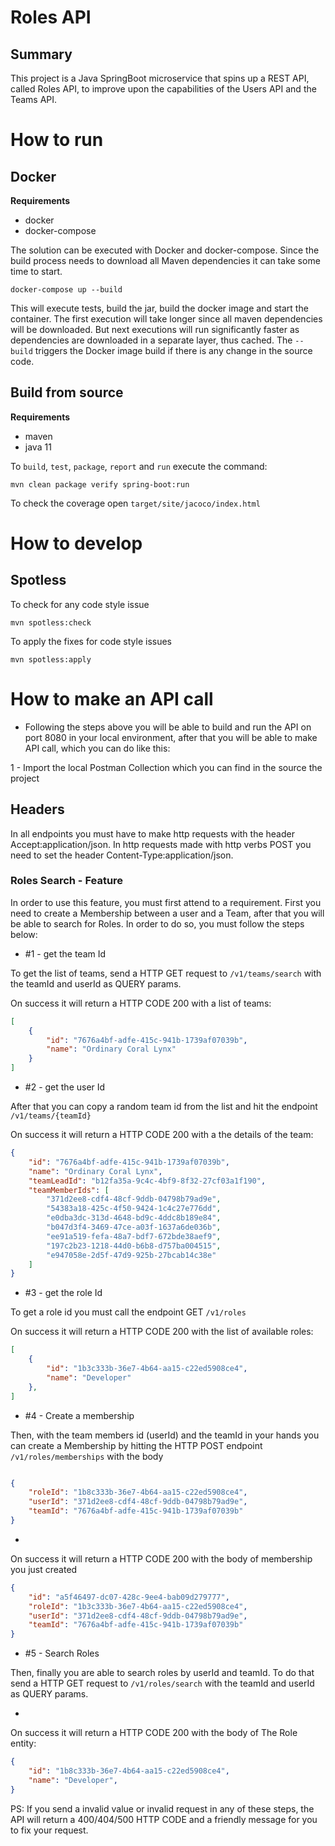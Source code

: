 # Roles API

## Summary

This project is a Java SpringBoot microservice that spins up a REST API, called Roles API, to improve upon the
capabilities of the Users API and the Teams API.

# How to run

## Docker

**Requirements**

- docker
- docker-compose

The solution can be executed with Docker and docker-compose. Since the build process needs to download all Maven
dependencies it can take some time to start.

```shell
docker-compose up --build
```

This will execute tests, build the jar, build the docker image and start the container. The first execution will take
longer since all maven dependencies will be downloaded. But next executions will run significantly faster as
dependencies are downloaded in a separate layer, thus cached. The `--build` triggers the Docker image build if there is
any change in the source code.

## Build from source

**Requirements**

- maven
- java 11

To `build`, `test`, `package`, `report` and `run` execute the command:

```shell
mvn clean package verify spring-boot:run
```

To check the coverage open `target/site/jacoco/index.html`


# How to develop

## Spotless

To check for any code style issue

```shell
mvn spotless:check
```

To apply the fixes for code style issues

```shell
mvn spotless:apply
```

# How to make an API call

- Following the steps above you will be able to build and run the API on port 8080 in your local environment, after that you will be able to make API call, which you can do like this:

1 - Import the local Postman Collection which you can find in the source the project

## Headers

In all endpoints you must have to make http requests with the header Accept:application/json. In http requests made with http verbs POST you need to set the header Content-Type:application/json.

### Roles Search - Feature
In order to use this feature, you must first attend to a requirement. First you need to create a Membership between a user and a Team, after that you will be able to search for Roles. In order to do so, you must follow the steps below:

- #1 - get the team Id


To get the list of teams, send a HTTP GET request to `/v1/teams/search` with the teamId and userId as QUERY params.


On success it will return a HTTP CODE 200 with a list of teams:

```json
[
    {
        "id": "7676a4bf-adfe-415c-941b-1739af07039b",
        "name": "Ordinary Coral Lynx"
    }
] 
```
- #2 - get the user Id

After that you can copy a random team id from the list and hit the endpoint `/v1/teams/{teamId}`

On success it will return a HTTP CODE 200 with a the details of the team:

```json
{
    "id": "7676a4bf-adfe-415c-941b-1739af07039b",
    "name": "Ordinary Coral Lynx",
    "teamLeadId": "b12fa35a-9c4c-4bf9-8f32-27cf03a1f190",
    "teamMemberIds": [
        "371d2ee8-cdf4-48cf-9ddb-04798b79ad9e",
        "54383a18-425c-4f50-9424-1c4c27e776dd",
        "e0dba3dc-313d-4648-bd9c-4ddc8b189e84",
        "b047d3f4-3469-47ce-a03f-1637a6de036b",
        "ee91a519-fefa-48a7-bdf7-672bde38aef9",
        "197c2b23-1218-44d0-b6b8-d757ba004515",
        "e947058e-2d5f-47d9-925b-27bcab14c38e"
    ]
}
```

- #3 - get the role Id

To get a role id you must call the endpoint GET `/v1/roles`

On success it will return a HTTP CODE 200 with the list of available roles:

```json
[
    {
        "id": "1b3c333b-36e7-4b64-aa15-c22ed5908ce4",
        "name": "Developer"
    },
]
```
- #4 - Create a membership

Then, with the team members id (userId) and the teamId in your hands you can create a Membership by hitting the HTTP POST endpoint `/v1/roles/memberships` with the body 

```json

{
    "roleId": "1b8c333b-36e7-4b64-aa15-c22ed5908ce4",
    "userId": "371d2ee8-cdf4-48cf-9ddb-04798b79ad9e",
    "teamId": "7676a4bf-adfe-415c-941b-1739af07039b"
}
```

- 
On success it will return a HTTP CODE 200 with the body of membership you just created

```json
{
    "id": "a5f46497-dc07-428c-9ee4-bab09d279777",
    "roleId": "1b3c333b-36e7-4b64-aa15-c22ed5908ce4",
    "userId": "371d2ee8-cdf4-48cf-9ddb-04798b79ad9e",
    "teamId": "7676a4bf-adfe-415c-941b-1739af07039b"
}
```


- #5 - Search Roles

Then, finally you are able to search roles by userId and teamId. To do that send a HTTP GET request to `/v1/roles/search` with the teamId and userId as QUERY params.

- 
On success it will return a HTTP CODE 200 with the body of The Role entity:

```json
{
	"id": "1b8c333b-36e7-4b64-aa15-c22ed5908ce4",
	"name": "Developer",
}
```

PS: If you send a invalid value or invalid request in any of these steps, the API will return a 400/404/500 HTTP CODE and a friendly message for you to fix your request.